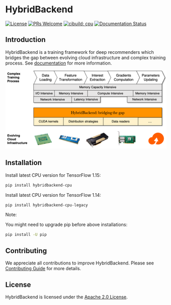 # HybridBackend

[![License](https://img.shields.io/badge/License-Apache%202.0-blue.svg)](https://opensource.org/licenses/Apache-2.0)
[![PRs Welcome](https://img.shields.io/badge/PRs-welcome-brightgreen.svg?style=flat-square)](http://makeapullrequest.com)
[![cibuild: cpu](https://github.com/alibaba/HybridBackend/actions/workflows/cpu-cibuild.yaml/badge.svg?branch=main&event=push)](https://github.com/alibaba/HybridBackend/actions/workflows/cpu-cibuild.yaml)
[![Documentation Status](https://readthedocs.org/projects/hybridbackend/badge/?version=latest)](https://hybridbackend.readthedocs.io/en/latest/?badge=latest)

## Introduction

HybridBackend is a training framework for deep recommenders which bridges the
gap between evolving cloud infrastructure and complex training process. See
[documentation](https://hybridbackend.readthedocs.io/en/latest/) for more
information.

![bridging](images/bridging_the_gap.png)

## Installation

Install latest CPU version for TensorFlow 1.15:

```bash
pip install hybridbackend-cpu
```

Install latest CPU version for TensorFlow 1.14:

```bash
pip install hybridbackend-cpu-legacy
```

Note:

You might need to upgrade pip before above installations:

```bash
pip install -U pip
```

## Contributing

We appreciate all contributions to improve HybridBackend. Please see
[Contributing Guide](CONTRIBUTING.md) for more details.

## License

HybridBackend is licensed under the [Apache 2.0 License](LICENSE).
